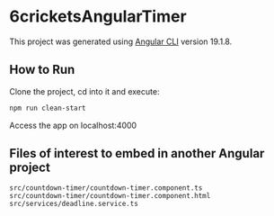 # 6cricketsAngularTimer

This project was generated using [Angular CLI](https://github.com/angular/angular-cli) version 19.1.8.

## How to Run
Clone the project, cd into it and execute:
```bash
npm run clean-start
```
Access the app on localhost:4000

## Files of interest to embed in another Angular project
```
src/countdown-timer/countdown-timer.component.ts
src/countdown-timer/countdown-timer.component.html
src/services/deadline.service.ts
```